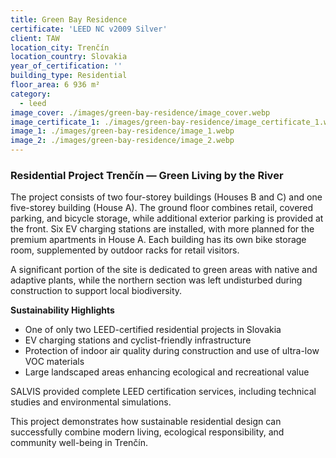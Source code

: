 ```yaml
---
title: Green Bay Residence
certificate: 'LEED NC v2009 Silver'
client: TAW
location_city: Trenčín
location_country: Slovakia
year_of_certification: ''
building_type: Residential
floor_area: 6 936 m²
category:
  - leed
image_cover: ./images/green-bay-residence/image_cover.webp
image_certificate_1: ./images/green-bay-residence/image_certificate_1.webp
image_1: ./images/green-bay-residence/image_1.webp
image_2: ./images/green-bay-residence/image_2.webp
---
```


### Residential Project Trenčín — Green Living by the River

The project consists of two four-storey buildings (Houses B and C) and one five-storey building (House A). The ground floor combines retail, covered parking, and bicycle storage, while additional exterior parking is provided at the front. Six EV charging stations are installed, with more planned for the premium apartments in House A. Each building has its own bike storage room, supplemented by outdoor racks for retail visitors.

A significant portion of the site is dedicated to green areas with native and adaptive plants, while the northern section was left undisturbed during construction to support local biodiversity.

**Sustainability Highlights**

- One of only two LEED-certified residential projects in Slovakia
- EV charging stations and cyclist-friendly infrastructure
- Protection of indoor air quality during construction and use of ultra-low VOC materials
- Large landscaped areas enhancing ecological and recreational value

SALVIS provided complete LEED certification services, including technical studies and environmental simulations.

This project demonstrates how sustainable residential design can successfully combine modern living, ecological responsibility, and community well-being in Trenčín.
